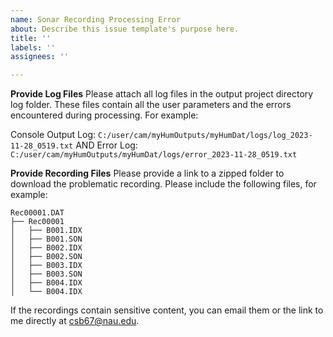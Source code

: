 ```yaml
---
name: Sonar Recording Processing Error
about: Describe this issue template's purpose here.
title: ''
labels: ''
assignees: ''

---
```


**Provide Log Files**
Please attach all log files in the output project directory log folder. These files contain all the user parameters and the errors encountered during processing. For example: 

Console Output Log: `C:/user/cam/myHumOutputs/myHumDat/logs/log_2023-11-28_0519.txt`
AND
Error Log: `C:/user/cam/myHumOutputs/myHumDat/logs/error_2023-11-28_0519.txt`

**Provide Recording Files**
Please provide a link to a zipped folder to download the problematic recording. Please include the following files, for example:

```
Rec00001.DAT
├── Rec00001
│   ├── B001.IDX
│   ├── B001.SON
│   ├── B002.IDX
│   ├── B002.SON
│   ├── B003.IDX
│   ├── B003.SON
│   ├── B004.IDX
│   └── B004.IDX
```
If the recordings contain sensitive content, you can email them or the link to me directly at csb67@nau.edu.
